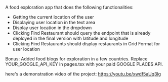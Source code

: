 A food exploration app that does the following functionalities:
-  Getting the current location of the user
-  Displaying user location in the text area
-  Display user location in the dropdown
-  Clicking Find Restaurant should query the endpoint that is already deployed in the final version with latitude and longitude
-  Clicking Find Restaurants should display restaurants in Grid Format for user location

Bonus: Added food blogs for exploration in a few countries.
Replace YOUR_GOOGLE_API_KEY in pages.tsx with your paid GOOGLE PLACES API.

here's a demonstration video of the project:
https://youtu.be/xwdf5aUq3lg
 
 
